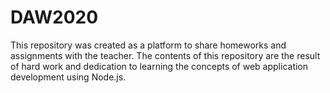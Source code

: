 # DAW2020

This repository was created as a platform to share homeworks and assignments with the teacher. The contents of this repository are the result of hard work and dedication to learning the concepts of web application development using Node.js.
